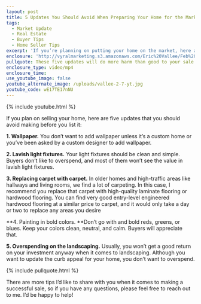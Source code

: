```yaml
---
layout: post
title: 5 Updates You Should Avoid When Preparing Your Home for the Market
tags:
  - Market Update
  - Real Estate
  - Buyer Tips
  - Home Seller Tips
excerpt: 'If you’re planning on putting your home on the market, here are five updates you should avoid making to it.'
enclosure: 'http://vyralmarketing.s3.amazonaws.com/Eric%20Vallee/Feb%201%20%281%29.mp4'
pullquote: These five updates will do more harm than good to your sale.
enclosure_type: video/mp4
enclosure_time:
use_youtube_image: false
youtube_alternate_image: /uploads/vallee-2-7-yt.jpg
youtube_code: wE17TE17nNU
---
```



{% include youtube.html %}

If you plan on selling your home, here are five updates that you should avoid making before you list it:

**1. Wallpaper.** You don’t want to add wallpaper unless it’s a custom home or you’ve been asked by a custom designer to add wallpaper.

**2. Lavish light fixtures.** Your light fixtures should be clean and simple. Buyers don’t like to overspend, and most of them won’t see the value in lavish light fixtures.

**3. Replacing carpet with carpet.**&nbsp;In older homes and high-traffic areas like hallways and living rooms, we find a lot of carpeting. In this case, I recommend you replace that carpet with high-quality laminate flooring or hardwood flooring. You can find very good entry-level engineered hardwood flooring at a similar price to carpet, and it would only take a day or two to replace any areas you desire

**4. Painting in bold colors.&nbsp;**Don’t go with and bold reds, greens, or blues. Keep your colors clean, neutral, and calm. Buyers will appreciate that.

**5. Overspending on the landscaping.** Usually, you won’t get a good return on your investment anyway when it comes to landscaping. Although you want to update the curb appeal for your home, you don’t want to overspend.

{% include pullquote.html %}

There are more tips I’d like to share with you when it comes to making a successful sale, so if you have any questions, please feel free to reach out to me. I’d be happy to help! &nbsp;
